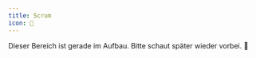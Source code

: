 ```yaml
---
title: Scrum
icon: 🏈
---
```


Dieser Bereich ist gerade im Aufbau. Bitte schaut später wieder vorbei. 👾

<!--
## Blogposts
- Ein Tutorial zur Vorbereitung auf das PSM I-Zertifikat von scrum.org ist [hier]() zu finden.

## Buchtipps
- Succeeding with Agile von Mike Cohn
-->
